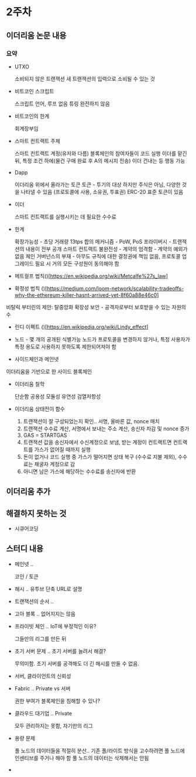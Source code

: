 # 2주차

## 이더리움 논문 내용

### 요약

* UTXO

    소비되지 않은 트랜잭션
    새 트랜잭션의 입력으로 소비될 수 있는 것

* 비트코인 스크립트

    스크립트 언어, 루프 없음
    튜링 완전하지 않음

* 비트코인의 한계

    회계장부임

* 스마트 컨트랙트 주체

    스마트 컨트랙트 계정(유저와 다름)
    블록체인의 참여자들이 코드 실행
    이더를 맡긴 뒤, 특정 조건 하에(물건 구매 완료 후 A의 메시지 전송) 이더 건내는 등 행동 가능

* Dapp

    이더리움 위에서 올라가는 토큰
    토큰 - 투기의 대상
    하지만 주식은 아님, 다양한 것을 나타낼 수 있음 (프로토콜에 사용, 소유권, 투표권)
    ERC-20 표준 토큰이 있음

* 이더

    스마트 컨트랙트를 실행시키는 데 필요한 수수료

* 한계

    확장가능성 - 초당 거래량 13tps
    합의 메커니즘 - PoW, PoS
    프라이버시 - 트랜잭션의 내용이 전부 공개
    스마트 컨트랙트 불완전성 - 
    계약의 엄격함 - 계약의 예외가 없음
    체인 거버넌스의 부재 - 아무도 규칙에 대한 결정권에 책임 없음, 프로토콜 업그레이드 필요 시 거의 모든 구성원이 동의해야 함

* 메트컬프 법칙()[https://en.wikipedia.org/wiki/Metcalfe%27s_law]

* 확정성 법칙 ()[https://medium.com/loom-network/scalability-tradeoffs-why-the-ethereum-killer-hasnt-arrived-yet-8f60a88e46c0]

비탈릭 부터린의 제안:
탈중앙화
확장성
보안 - 공격자로부터 보호받을 수 있는 자원의 수

* 린디 이펙트 ()[https://en.wikipedia.org/wiki/Lindy_effect]

* 노드 - 몇 개의 공개된 식별가능 노드가 프로토콜을 변경하지 않거나, 특정 사용자가 특정 용도로 사용하지 못하도록 제한되어져야 함

* 사이드체인과 메인넷

이더리움을 기반으로 한 사이드 블록체인

* 이더리움 철학

    단순함
    공용성
    모듈성
    유연성
    검열저항성

* 이더리움 상태전이 함수

    1. 트랜잭션이 잘 구성되었는지 확인.. 서명, 올바른 값, nonce 매치
    2. 트랜잭션 수수료 계산, 서명에서 보내는 주소 계산, 송신자 차감 및 nonce 증가
    3. GAS = STARTGAS
    4. 트랜잭션 값을 송신자에서 수신계정으로 보냄, 받는 계정이 컨트랙트면 컨트랙트를 가스가 없어질 때까지 실행
    5. 돈이 없거나 코드 실행 중 가스가 떨어지면 상태 복구 (수수료 지불 제외), 수수료는 채굴자 계정으로 감
    6. 아니면 남은 가스에 해당하는 수수료를 송신자에 반환

## 이더리움 추가

## 해결하지 못하는 것

* 시큐어코딩

## 스터디 내용

* 메인넷 .. 

    코인 / 토큰

* 해시 .. 유투브 단축 URL로 설명

* 트랜잭션의 순서 ..

* 고아 블록 .. 없어지지는 않음

* 프라이빗 체인 .. IoT에 부정적인 이유?

    그들만의 리그를 만든 뒤

* 초기 서버 문제 .. 초기 서버를 늘려서 해결?

    무의미함. 초기 서버를 공격해도 더 긴 해시를 만들 수 없음.

* 서버, 클라이언트의 신뢰성

* Fabric .. Private vs 서버

    권한 부여가 블록체인을 침해할 수 있나?

* 클라우드 대기업 .. Private

    모두 관리하지는 못함, 자기만의 리그

* 용량 문제

    풀 노드의 데이터들을 적절히 분산..
    기존 풀/라이트 방식을 고수하려면 풀 노드에 인센티브를 주거나 해야 함
    풀 노드의 데이터는 삭제해서는 안됨

* 
